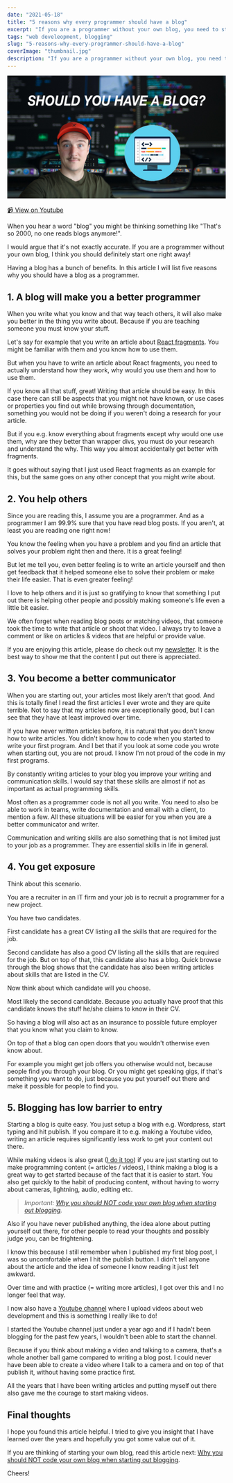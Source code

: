 ```yaml
---
date: "2021-05-18"
title: "5 reasons why every programmer should have a blog"
excerpt: "If you are a programmer without your own blog, you need to start one right away! Having a blog has a bunch of benefits. In this article I will list five reasons why you should have a blog as a programmer."
tags: "web develeopment, blogging"
slug: "5-reasons-why-every-programmer-should-have-a-blog"
coverImage: "thumbnail.jpg"
description: "If you are a programmer without your own blog, you need to start one right away! Having a blog has a bunch of benefits. In this article I will list five reasons why you should have a blog as a programmer."
---
```


[
![5 reasons why every programmer should have a blog](./images/thumbnail.jpg)
](https://youtu.be/IEV7AKtLmwI)

[📹 View on Youtube](https://youtu.be/IEV7AKtLmwI)

When you hear a word "blog" you might be thinking something like "That's so 2000, no one reads blogs anymore!".

I would argue that it's not exactly accurate. If you are a programmer without your own blog, I think you should definitely start one right away!

Having a blog has a bunch of benefits. In this article I will list five reasons why you should have a blog as a programmer.

## 1. A blog will make you a better programmer

When you write what you know and that way teach others, it will also make you better in the thing you write about. Because if you are teaching someone you must know your stuff.

Let's say for example that you write an article about [React fragments](/blog/react-fragments-what-why-how). You might be familiar with them and you know how to use them.

But when you have to write an article about React fragments, you need to actually understand how they work, why would you use them and how to use them.

If you know all that stuff, great! Writing that article should be easy. In this case there can still be aspects that you might not have known, or use cases or properties you find out while browsing through documentation, something you would not be doing if you weren't doing a research for your article.

But if you e.g. know everything about fragments except why would one use them, why are they better than wrapper divs, you must do your research and understand the why. This way you almost accidentally get better with fragments.

It goes without saying that I just used React fragments as an example for this, but the same goes on any other concept that you might write about.

## 2. You help others

Since you are reading this, I assume you are a programmer. And as a programmer I am 99.9% sure that you have read blog posts. If you aren't, at least you are reading one right now!

You know the feeling when you have a problem and you find an article that solves your problem right then and there. It is a great feeling!

But let me tell you, even better feeling is to write an article yourself and then get feedback that it helped someone else to solve their problem or make their life easier. That is even greater feeling!

I love to help others and it is just so gratifying to know that something I put out there is helping other people and possibly making someone's life even a little bit easier.

We often forget when reading blog posts or watching videos, that someone took the time to write that article or shoot that video. I always try to leave a comment or like on articles & videos that are helpful or provide value.

If you are enjoying this article, please do check out my [newsletter](/newsletter). It is the best way to show me that the content I put out there is appreciated.

## 3. You become a better communicator

When you are starting out, your articles most likely aren't that good. And this is totally fine! I read the first articles I ever wrote and they are quite terrible. Not to say that my articles now are exceptionally good, but I can see that they have at least improved over time.

If you have never written articles before, it is natural that you don't know how to write articles. You didn't know how to code when you started to write your first program. And I bet that if you look at some code you wrote when starting out, you are not proud. I know I'm not proud of the code in my first programs.

By constantly writing articles to your blog you improve your writing and communication skills. I would say that these skills are almost if not as important as actual programming skills.

Most often as a programmer code is not all you write. You need to also be able to work in teams, write documentation and email with a client, to mention a few. All these situations will be easier for you when you are a better communicator and writer.

Communication and writing skills are also something that is not limited just to your job as a programmer. They are essential skills in life in general.

## 4. You get exposure

Think about this scenario.

You are a recruiter in an IT firm and your job is to recruit a programmer for a new project.

You have two candidates.

First candidate has a great CV listing all the skills that are required for the job.

Second candidate has also a good CV listing all the skills that are required for the job. But on top of that, this candidate also has a blog. Quick browse through the blog shows that the candidate has also been writing articles about skills that are listed in the CV.

Now think about which candidate will you choose.

Most likely the second candidate. Because you actually have proof that this candidate knows the stuff he/she claims to know in their CV.

So having a blog will also act as an insurance to possible future employer that you know what you claim to know.

On top of that a blog can open doors that you wouldn't otherwise even know about.

For example you might get job offers you otherwise would not, because people find you through your blog. Or you might get speaking gigs, if that's something you want to do, just because you put yourself out there and make it possible for people to find you.

## 5. Blogging has low barrier to entry

Starting a blog is quite easy. You just setup a blog with e.g. Wordpress, start typing and hit publish. If you compare it to e.g. making a Youtube video, writing an article requires significantly less work to get your content out there.

While making videos is also great ([I do it too](https://www.youtube.com/channel/UC34UXFLKqdW3cpk5CBu2Siw)) if you are just starting out to make programming content (= articles / videos), I think making a blog is a great way to get started because of the fact that it is easier to start. You also get quickly to the habit of producing content, without having to worry about cameras, lightning, audio, editing etc.

> _Important: [Why you should NOT code your own blog when starting out blogging](/blog/why-you-should-not-code-your-own-blog-when-starting-blogging)._

Also if you have never published anything, the idea alone about putting yourself out there, for other people to read your thoughts and possibly judge you, can be frightening.

I know this because I still remember when I published my first blog post, I was so uncomfortable when I hit the publish button. I didn't tell anyone about the article and the idea of someone I know reading it just felt awkward.

Over time and with practice (= writing more articles), I got over this and I no longer feel that way.

I now also have a [Youtube channel](https://www.youtube.com/channel/UC34UXFLKqdW3cpk5CBu2Siw) where I upload videos about web development and this is something I really like to do!

I started the Youtube channel just under a year ago and if I hadn't been blogging for the past few years, I wouldn't been able to start the channel.

Because if you think about making a video and talking to a camera, that's a whole another ball game compared to writing a blog post. I could never have been able to create a video where I talk to a camera and on top of that publish it, without having some practice first.

All the years that I have been writing articles and putting myself out there also gave me the courage to start making videos.

## Final thoughts

I hope you found this article helpful. I tried to give you insight that I have learned over the years and hopefully you got some value out of it.

If you are thinking of starting your own blog, read this article next: [Why you should NOT code your own blog when starting out blogging](/blog/why-you-should-not-code-your-own-blog-when-starting-blogging).

Cheers!
